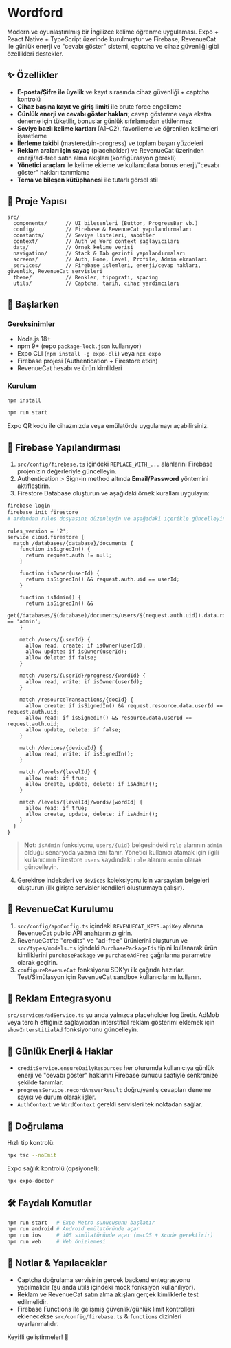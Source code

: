 # Wordford

Modern ve oyunlaştırılmış bir İngilizce kelime öğrenme uygulaması. Expo + React Native + TypeScript üzerinde kurulmuştur ve Firebase, RevenueCat ile günlük enerji ve "cevabı göster" sistemi, captcha ve cihaz güvenliği gibi özellikleri destekler.

## ✨ Özellikler
- **E-posta/Şifre ile üyelik** ve kayıt sırasında cihaz güvenliği + captcha kontrolü
- **Cihaz başına kayıt ve giriş limiti** ile brute force engelleme
- **Günlük enerji ve cevabı göster hakları**; cevap gösterme veya ekstra deneme için tüketilir, bonuslar günlük sıfırlamadan etkilenmez
- **Seviye bazlı kelime kartları** (A1–C2), favorileme ve öğrenilen kelimeleri işaretleme
- **İlerleme takibi** (mastered/in-progress) ve toplam başarı yüzdeleri
- **Reklam araları için sayaç** (placeholder) ve RevenueCat üzerinden enerji/ad-free satın alma akışları (konfigürasyon gerekli)
- **Yönetici araçları** ile kelime ekleme ve kullanıcılara bonus enerji/"cevabı göster" hakları tanımlama
- **Tema ve bileşen kütüphanesi** ile tutarlı görsel stil

## 📁 Proje Yapısı
```
src/
  components/      // UI bileşenleri (Button, ProgressBar vb.)
  config/          // Firebase & RevenueCat yapılandırmaları
  constants/       // Seviye listeleri, sabitler
  context/         // Auth ve Word context sağlayıcıları
  data/            // Örnek kelime verisi
  navigation/      // Stack & Tab gezinti yapılandırmaları
  screens/         // Auth, Home, Level, Profile, Admin ekranları
  services/        // Firebase işlemleri, enerji/cevap hakları, güvenlik, RevenueCat servisleri
  theme/           // Renkler, tipografi, spacing
  utils/           // Captcha, tarih, cihaz yardımcıları
```

## 🚀 Başlarken
### Gereksinimler
- Node.js 18+
- npm 9+ (repo `package-lock.json` kullanıyor)
- Expo CLI (`npm install -g expo-cli`) veya `npx expo`
- Firebase projesi (Authentication + Firestore etkin)
- RevenueCat hesabı ve ürün kimlikleri

### Kurulum
```bash
npm install
```

```bash
npm run start
```
Expo QR kodu ile cihazınızda veya emülatörde uygulamayı açabilirsiniz.

## 🔐 Firebase Yapılandırması
1. `src/config/firebase.ts` içindeki `REPLACE_WITH_...` alanlarını Firebase projenizin değerleriyle güncelleyin.
2. Authentication > Sign-in method altında **Email/Password** yöntemini aktifleştirin.
3. Firestore Database oluşturun ve aşağıdaki örnek kuralları uygulayın:

```bash
firebase login
firebase init firestore
# ardından rules dosyasını düzenleyin ve aşağıdaki içerikle güncelleyin
```

```text
rules_version = '2';
service cloud.firestore {
  match /databases/{database}/documents {
    function isSignedIn() {
      return request.auth != null;
    }

    function isOwner(userId) {
      return isSignedIn() && request.auth.uid == userId;
    }

    function isAdmin() {
      return isSignedIn() &&
        get(/databases/$(database)/documents/users/$(request.auth.uid)).data.role == 'admin';
    }

    match /users/{userId} {
      allow read, create: if isOwner(userId);
      allow update: if isOwner(userId);
      allow delete: if false;
    }

    match /users/{userId}/progress/{wordId} {
      allow read, write: if isOwner(userId);
    }

    match /resourceTransactions/{docId} {
      allow create: if isSignedIn() && request.resource.data.userId == request.auth.uid;
      allow read: if isSignedIn() && resource.data.userId == request.auth.uid;
      allow update, delete: if false;
    }

    match /devices/{deviceId} {
      allow read, write: if isSignedIn();
    }

    match /levels/{levelId} {
      allow read: if true;
      allow create, update, delete: if isAdmin();
    }

    match /levels/{levelId}/words/{wordId} {
      allow read: if true;
      allow create, update, delete: if isAdmin();
    }
  }
}
```

> **Not:** `isAdmin` fonksiyonu, `users/{uid}` belgesindeki `role` alanının `admin` olduğu senaryoda yazma izni tanır. Yönetici kullanıcı atamak için ilgili kullanıcının Firestore `users` kaydındaki `role` alanını `admin` olarak güncelleyin.

4. Gerekirse indeksleri ve `devices` koleksiyonu için varsayılan belgeleri oluşturun (ilk girişte servisler kendileri oluşturmaya çalışır).

## 💸 RevenueCat Kurulumu
1. `src/config/appConfig.ts` içindeki `REVENUECAT_KEYS.apiKey` alanına RevenueCat public API anahtarınızı girin.
2. RevenueCat’te "credits" ve "ad-free" ürünlerini oluşturun ve `src/types/models.ts` içindeki `PurchasePackageIds` tipini kullanarak ürün kimliklerini `purchasePackage` ve `purchaseAdFree` çağrılarına parametre olarak geçirin.
3. `configureRevenueCat` fonksiyonu SDK’yı ilk çağrıda hazırlar. Test/Simülasyon için RevenueCat sandbox kullanıcılarını kullanın.

## 📱 Reklam Entegrasyonu
`src/services/adService.ts` şu anda yalnızca placeholder log üretir. AdMob veya tercih ettiğiniz sağlayıcıdan interstitial reklam gösterimi eklemek için `showInterstitialAd` fonksiyonunu güncelleyin.

## 🔄 Günlük Enerji & Haklar
- `creditService.ensureDailyResources` her oturumda kullanıcıya günlük enerji ve "cevabı göster" haklarını Firebase sunucu saatiyle senkronize şekilde tanımlar.
- `progressService.recordAnswerResult` doğru/yanlış cevapları deneme sayısı ve durum olarak işler.
- `AuthContext` ve `WordContext` gerekli servisleri tek noktadan sağlar.

## 🧪 Doğrulama
Hızlı tip kontrolü:

```bash
npx tsc --noEmit
```

Expo sağlık kontrolü (opsiyonel):

```bash
npx expo-doctor
```

## 🛠️ Faydalı Komutlar
```bash
npm run start   # Expo Metro sunucusunu başlatır
npm run android # Android emülatöründe açar
npm run ios     # iOS simülatöründe açar (macOS + Xcode gerektirir)
npm run web     # Web önizlemesi
```

## 📓 Notlar & Yapılacaklar
- Captcha doğrulama servisinin gerçek backend entegrasyonu yapılmalıdır (şu anda utils içindeki mock fonksiyon kullanılıyor).
- Reklam ve RevenueCat satın alma akışları gerçek kimliklerle test edilmelidir.
- Firebase Functions ile gelişmiş güvenlik/günlük limit kontrolleri eklenecekse `src/config/firebase.ts` & `functions` dizinleri uyarlanmalıdır.

Keyifli geliştirmeler! 🎉

